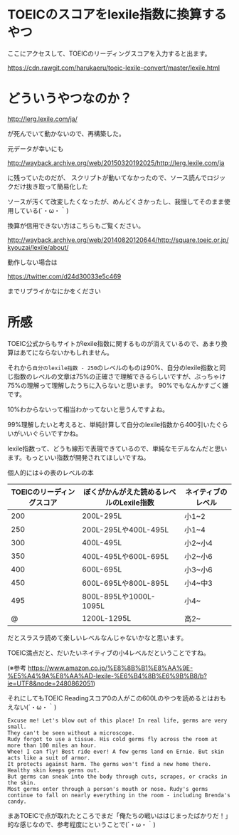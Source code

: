 # TOEICのスコアをlexile指数に換算するやつ

ここにアクセスして、TOEICのリーディングスコアを入力すると出ます。

https://cdn.rawgit.com/harukaeru/toeic-lexile-convert/master/lexile.html

# どういうやつなのか？

http://lerg.lexile.com/ja/

が死んでいて動かないので、再構築した。

元データが幸いにも

http://wayback.archive.org/web/20150320192025/http://lerg.lexile.com/ja

に残っていたのだが、
スクリプトが動いてなかったので、ソース読んでロジックだけ抜き取って簡易化した

ソースが汚くて改変したくなったが、めんどくさかったし、我慢してそのまま使用している(´・ω・｀)

換算が信用できない方はこちらもご覧ください。

http://wayback.archive.org/web/20140820120644/http://square.toeic.or.jp/kyouzai/lexile/about/


動作しない場合は

https://twitter.com/d24d30033e5c469

までリプライかなにかをください

# 所感
TOEIC公式からもサイトがlexile指数に関するものが消えているので、あまり換算はあてにならないかもしれません。

それから`自分のlexile指数 - 250`のレベルのものは90%、自分のlexile指数と同じ指数のレベルの文章は75%の正確さで理解できるらしいですが、ぶっちゃけ75%の理解って理解したうちに入らないと思います。
90%でもなんかすごく嫌です。

10%わからないって相当わかってないと思うんですよね。

99%理解したいと考えると、単純計算して自分のlexile指数から400引いたぐらいがいいぐらいですかね。

lexile指数って、どうも線形で表現できているので、単純なモデルなんだと思います。もっといい指数が開発されてほしいですね。

個人的には↓の表のレベルの本

TOEICのリーディングスコア|ぼくがかんがえた読めるレベルのLexile指数|ネイティブのレベル
---|---|---
200|200L-295L|小1~2
250|200L-295Lや400L-495L|小1~4
300|400L-495L|小2~小4
350|400L-495Lや600L-695L|小2~小6
400|600L-695L|小3~小6
450|600L-695Lや800L-895L|小4~中3
495|800L-895Lや1000L-1095L|小4~
@|1200L-1295L|高2~

だとスラスラ読めて楽しいレベルなんじゃないかなと思います。

TOEIC満点だと、だいたいネイティブの小4レベルだということですね。

(※参考 https://www.amazon.co.jp/%E8%8B%B1%E8%AA%9E-%E5%A4%9A%E8%AA%AD-lexile-%E6%B4%8B%E6%9B%B8/b?ie=UTF8&node=2480862051)

それにしてもTOEIC Readingスコア0の人がこの600Lのやつを読めるとはおもえない(´・ω・｀)
```
Excuse me! Let's blow out of this place! In real life, germs are very small.
They can't be seen without a microscope.
Rudy forgot to use a tissue. His cold germs fly across the room at more than 100 miles an hour.
Whee! I can fly! Best ride ever! A few germs land on Ernie. But skin acts like a suit of armor.
It protects against harm. The germs won't find a new home there. Healthy skin keeps germs out.
But germs can sneak into the body through cuts, scrapes, or cracks in the skin.
Most germs enter through a person's mouth or nose. Rudy's germs continue to fall on nearly everything in the room - including Brenda's candy.
```

まあTOEICで点が取れたところでまだ「俺たちの戦いははじまったばかりだ！」的な感じなので、参考程度にということで(´・ω・｀)
